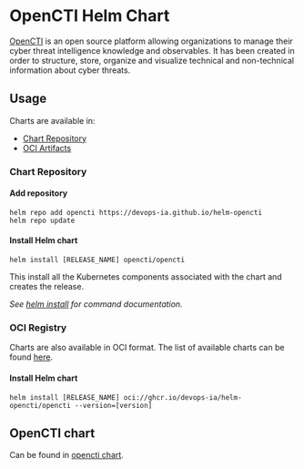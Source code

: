# OpenCTI Helm Chart

[OpenCTI](opencti.io) is an open source platform allowing organizations to manage their cyber threat intelligence knowledge and observables. It has been created in order to structure, store, organize and visualize technical and non-technical information about cyber threats.

## Usage

Charts are available in:

* [Chart Repository](https://helm.sh/docs/topics/chart_repository/)
* [OCI Artifacts](https://helm.sh/docs/topics/registries/)

### Chart Repository

#### Add repository

```console
helm repo add opencti https://devops-ia.github.io/helm-opencti
helm repo update
```

#### Install Helm chart

```console
helm install [RELEASE_NAME] opencti/opencti
```

This install all the Kubernetes components associated with the chart and creates the release.

_See [helm install](https://helm.sh/docs/helm/helm_install/) for command documentation._

### OCI Registry

Charts are also available in OCI format. The list of available charts can be found [here](https://github.com/devops-ia/helm-opencti/pkgs/container/helm-opencti%2Fopencti).

#### Install Helm chart

```console
helm install [RELEASE_NAME] oci://ghcr.io/devops-ia/helm-opencti/opencti --version=[version]
```

## OpenCTI chart

Can be found in [opencti chart](https://github.com/devops-ia/helm-opencti/tree/main/opencti).

